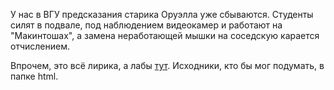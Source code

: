 У нас в ВГУ предсказания старика Оруэлла уже сбываются.
Студенты силят в подвале, под наблюдением видеокамер и работают на "Макинтошах",
а замена неработающей мышки на соседскую карается отчислением.

Впрочем, это всё лирика, а лабы [тут](https://nickkolok.github.io/htmlbook-vsu/).
Исходники, кто бы мог подумать, в папке html.
